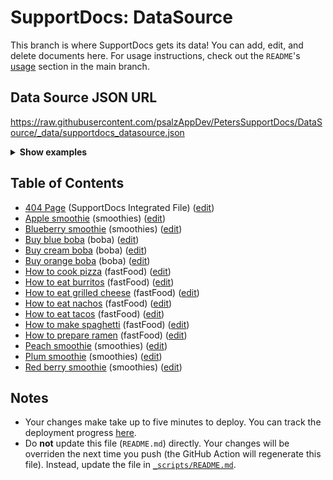 # SupportDocs: DataSource
This branch is where SupportDocs gets its data! You can add, edit, and delete documents here. For usage instructions, check out the `README`'s [usage](https://github.com/aheze/SupportDocs#using-the-github-repo) section in the main branch.

## Data Source JSON URL
<a href="https://raw.githubusercontent.com/psalzAppDev/PetersSupportDocs/DataSource/_data/supportdocs_datasource.json">https://raw.githubusercontent.com/psalzAppDev/PetersSupportDocs/DataSource/_data/supportdocs_datasource.json</a>

<details markdown="1">
<summary><strong>Show examples</strong></summary>

<hr>

### SwiftUI
```swift
struct SwiftUIExampleView_MinimalCode: View {
    let dataSource = URL(string: "https://raw.githubusercontent.com/psalzAppDev/PetersSupportDocs/DataSource/_data/supportdocs_datasource.json")!
    @State var supportDocsPresented = false
    
    var body: some View {
        Button("Present SupportDocs from SwiftUI!") { supportDocsPresented = true }
        .sheet(isPresented: $supportDocsPresented, content: {
            SupportDocsView(dataSource: dataSource, isPresented: $supportDocsPresented)
        })
    }
}
```

### UIKit
```swift
class UIKitExampleController_MinimalCode: UIViewController {
    /**
    Connect this inside the storyboard.
    
    This is just for demo purposes, so it's not connected yet.
    */
    @IBAction func presentButtonPressed(_ sender: Any) {
        let dataSource = URL(string: "https://raw.githubusercontent.com/psalzAppDev/PetersSupportDocs/DataSource/_data/supportdocs_datasource.json")!
    
        let supportDocsViewController = SupportDocsViewController(dataSource: dataSource)
        self.present(supportDocsViewController, animated: true, completion: nil)
    }
}
```

<hr>

</details>

## Table of Contents
- [404 Page](https://psalzAppDev.github.io/PetersSupportDocs/404) (SupportDocs Integrated File) ([edit](https://github.com/psalzAppDev/PetersSupportDocs/edit/DataSource/404.md))
- [Apple smoothie](https://psalzAppDev.github.io/PetersSupportDocs/Sample-Smoothies/Apple) (smoothies) ([edit](https://github.com/psalzAppDev/PetersSupportDocs/edit/DataSource/Sample-Smoothies/Apple.md))
- [Blueberry smoothie](https://psalzAppDev.github.io/PetersSupportDocs/Sample-Smoothies/Blueberry) (smoothies) ([edit](https://github.com/psalzAppDev/PetersSupportDocs/edit/DataSource/Sample-Smoothies/Blueberry.md))
- [Buy blue boba](https://psalzAppDev.github.io/PetersSupportDocs/Sample-Boba/BuyBlueBoba) (boba) ([edit](https://github.com/psalzAppDev/PetersSupportDocs/edit/DataSource/Sample-Boba/BuyBlueBoba.md))
- [Buy cream boba](https://psalzAppDev.github.io/PetersSupportDocs/Sample-Boba/BuyCreamBoba) (boba) ([edit](https://github.com/psalzAppDev/PetersSupportDocs/edit/DataSource/Sample-Boba/BuyCreamBoba.md))
- [Buy orange boba](https://psalzAppDev.github.io/PetersSupportDocs/Sample-Boba/BuyOrangeBoba) (boba) ([edit](https://github.com/psalzAppDev/PetersSupportDocs/edit/DataSource/Sample-Boba/BuyOrangeBoba.md))
- [How to cook pizza](https://psalzAppDev.github.io/PetersSupportDocs/Sample-FastFood/HowToCookPizza) (fastFood) ([edit](https://github.com/psalzAppDev/PetersSupportDocs/edit/DataSource/Sample-FastFood/HowToCookPizza.md))
- [How to eat burritos](https://psalzAppDev.github.io/PetersSupportDocs/Sample-FastFood/HowToEatBurritos) (fastFood) ([edit](https://github.com/psalzAppDev/PetersSupportDocs/edit/DataSource/Sample-FastFood/HowToEatBurritos.md))
- [How to eat grilled cheese](https://psalzAppDev.github.io/PetersSupportDocs/Sample-FastFood/HowToEatGrilledCheese) (fastFood) ([edit](https://github.com/psalzAppDev/PetersSupportDocs/edit/DataSource/Sample-FastFood/HowToEatGrilledCheese.md))
- [How to eat nachos](https://psalzAppDev.github.io/PetersSupportDocs/Sample-FastFood/HowToEatNachos) (fastFood) ([edit](https://github.com/psalzAppDev/PetersSupportDocs/edit/DataSource/Sample-FastFood/HowToEatNachos.md))
- [How to eat tacos](https://psalzAppDev.github.io/PetersSupportDocs/Sample-FastFood/HowToEatTacos) (fastFood) ([edit](https://github.com/psalzAppDev/PetersSupportDocs/edit/DataSource/Sample-FastFood/HowToEatTacos.md))
- [How to make spaghetti](https://psalzAppDev.github.io/PetersSupportDocs/Sample-FastFood/HowToMakeSpaghetti) (fastFood) ([edit](https://github.com/psalzAppDev/PetersSupportDocs/edit/DataSource/Sample-FastFood/HowToMakeSpaghetti.md))
- [How to prepare ramen](https://psalzAppDev.github.io/PetersSupportDocs/Sample-FastFood/HowToPrepareRamen) (fastFood) ([edit](https://github.com/psalzAppDev/PetersSupportDocs/edit/DataSource/Sample-FastFood/HowToPrepareRamen.md))
- [Peach smoothie](https://psalzAppDev.github.io/PetersSupportDocs/Sample-Smoothies/Peach) (smoothies) ([edit](https://github.com/psalzAppDev/PetersSupportDocs/edit/DataSource/Sample-Smoothies/Peach.md))
- [Plum smoothie](https://psalzAppDev.github.io/PetersSupportDocs/Sample-Smoothies/Plum) (smoothies) ([edit](https://github.com/psalzAppDev/PetersSupportDocs/edit/DataSource/Sample-Smoothies/Plum.md))
- [Red berry smoothie](https://psalzAppDev.github.io/PetersSupportDocs/Sample-Smoothies/RedBerries) (smoothies) ([edit](https://github.com/psalzAppDev/PetersSupportDocs/edit/DataSource/Sample-Smoothies/RedBerries.md))


## Notes
- Your changes make take up to five minutes to deploy. You can track the deployment progress [here](https://github.com/psalzAppDev/PetersSupportDocs/deployments/activity_log?environment=github-pages).
- Do **not** update this file (`README.md`) directly. Your changes will be overriden the next time you push (the GitHub Action will regenerate this file). Instead, update the file in [`_scripts/README.md`](https://github.com/psalzAppDev/PetersSupportDocs/edit/DataSource/_scripts/README.md). 